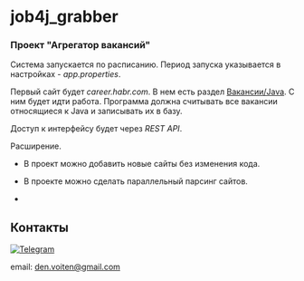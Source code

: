 # job4j_grabber
### Проект "Агрегатор вакансий"

Система запускается по расписанию. Период запуска указывается в настройках - *app.properties*. 

Первый сайт будет *career.habr.com*. В нем есть раздел [Вакансии/Java](https://career.habr.com/vacancies/java_developer). С ним будет идти работа. 
Программа должна считывать все вакансии относящиеся к Java и записывать их в базу.

Доступ к интерфейсу будет через *REST API*.


Расширение.

- В проект можно добавить новые сайты без изменения кода.

- В проекте можно сделать параллельный парсинг сайтов.
- 
## Контакты
[![Telegram](https://img.shields.io/badge/Telegram-blue?logo=telegram)](https://t.me/GrokDen)

email: den.voiten@gmail.com
